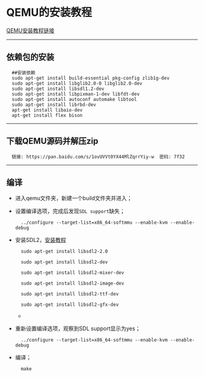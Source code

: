 # QEMU的安装教程

[QEMU安装教程链接](https://www.jianshu.com/p/413895d9b8cf)

------------

## 依赖包的安装

```
  ##安装依赖
  sudo apt-get install build-essential pkg-config zlib1g-dev
  sudo apt-get install libglib2.0-0 libglib2.0-dev
  sudo apt-get install libsdl1.2-dev
  sudo apt-get install libpixman-1-dev libfdt-dev
  sudo apt-get install autoconf automake libtool
  sudo apt-get install librbd-dev
  apt-get install libaio-dev
  apt-get install flex bison

```

--------------

## 下载QEMU源码并解压zip

```
  链接: https://pan.baidu.com/s/1ovUVVt0YX44MlZqrrYiy-w  密码: 7f32
```

--------------

## 编译

- 进入qemu文件夹，新建一个build文件夹并进入；

- 设置编译选项，完成后发现`SDL support`缺失；

  ```
    ../configure --target-list=x86_64-softmmu --enable-kvm --enable-debug
  ```

- 安装SDL2，[安装教程](https://www.jianshu.com/p/17ff0f40ec08)

  ```
    sudo apt-get install libsdl2-2.0

    sudo apt-get install libsdl2-dev

    sudo apt-get install libsdl2-mixer-dev

    sudo apt-get install libsdl2-image-dev

    sudo apt-get install libsdl2-ttf-dev

    sudo apt-get install libsdl2-gfx-dev

  ```
  -
- 重新设置编译选项，观察到SDL support显示为yes；

  ```
    ../configure --target-list=x86_64-softmmu --enable-kvm --enable-debug
  ```
  
- 编译；
  ```
    make
  ```
 
